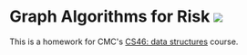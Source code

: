 # Graph Algorithms for Risk ![](https://api.travis-ci.com/peter-dimitrov/risk.svg?branch=master)

This is a homework for CMC's [CS46: data structures](https://github.com/mikeizbicki/cmc-csci046) course.
